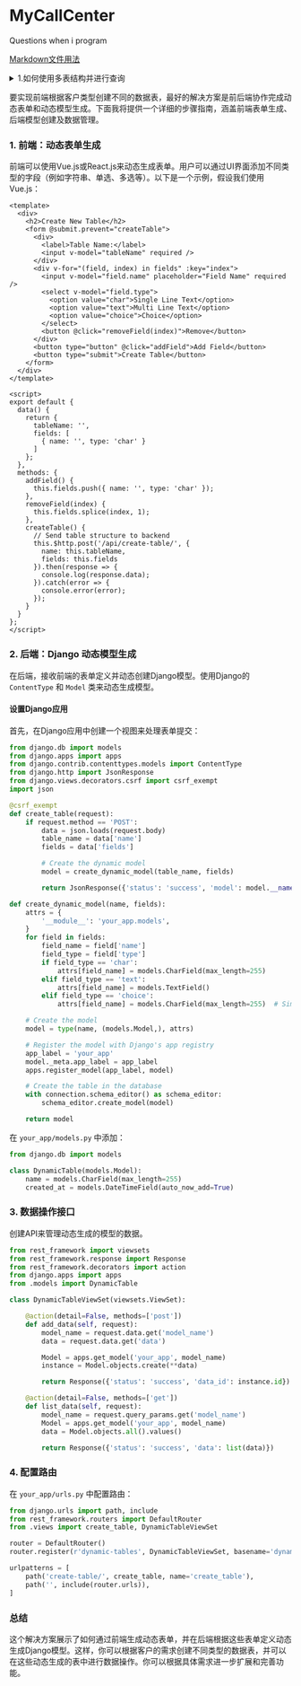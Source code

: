 # MyCallCenter
Questions when i program

[Markdown文件用法](doc/howTo.md)

<details>
    ##<summary>1.如何使用多表结构并进行查询</summary>
使用多表结构确实会让查询变得复杂一些，但 Django ORM 提供了强大的工具来简化这些操作。你可以利用 Django 的外键和预取机制来高效地进行关联查询。下面是如何使用多表结构并进行查询的详细说明。

## 模型定义

```python
from django.db import models

class CustomerTable(models.Model):
    name = models.CharField(max_length=100)

class StringField(models.Model):
    customer_table = models.ForeignKey(CustomerTable, related_name='string_fields', on_delete=models.CASCADE)
    name = models.CharField(max_length=100)
    is_multiline = models.BooleanField(default=False)

class ChoiceField(models.Model):
    customer_table = models.ForeignKey(CustomerTable, related_name='choice_fields', on_delete=models.CASCADE)
    name = models.CharField(max_length=100)
    choices = models.TextField()  # 用逗号分隔的选项
    is_multiple = models.BooleanField(default=False)
```

## 序列化器定义

```python
from rest_framework import serializers
from .models import CustomerTable, StringField, ChoiceField

class StringFieldSerializer(serializers.ModelSerializer):
    class Meta:
        model = StringField
        fields = '__all__'

class ChoiceFieldSerializer(serializers.ModelSerializer):
    class Meta:
        model = ChoiceField
        fields = '__all__'

class CustomerTableSerializer(serializers.ModelSerializer):
    string_fields = StringFieldSerializer(many=True)
    choice_fields = ChoiceFieldSerializer(many=True)

    class Meta:
        model = CustomerTable
        fields = '__all__'

    def create(self, validated_data):
        string_fields_data = validated_data.pop('string_fields')
        choice_fields_data = validated_data.pop('choice_fields')
        customer_table = CustomerTable.objects.create(**validated_data)
        for string_field_data in string_fields_data:
            StringField.objects.create(customer_table=customer_table, **string_field_data)
        for choice_field_data in choice_fields_data:
            ChoiceField.objects.create(customer_table=customer_table, **choice_field_data)
        return customer_table
```

## 视图定义

```python
from rest_framework import viewsets
from .models import CustomerTable
from .serializers import CustomerTableSerializer

class CustomerTableViewSet(viewsets.ModelViewSet):
    queryset = CustomerTable.objects.all()
    serializer_class = CustomerTableSerializer
```

## 路由配置

```python
from django.urls import path, include
from rest_framework.routers import DefaultRouter
from .views import CustomerTableViewSet

router = DefaultRouter()
router.register(r'customer_tables', CustomerTableViewSet)

urlpatterns = [
    path('', include(router.urls)),
]
```

## 查询

为了高效地查询并返回所有相关的数据，可以使用 `select_related` 和 `prefetch_related`。`select_related` 用于一对一和外键关系，而 `prefetch_related` 用于多对多关系和反向外键关系。

在视图中，可以这样调整查询集：

```python
class CustomerTableViewSet(viewsets.ModelViewSet):
    queryset = CustomerTable.objects.all().prefetch_related('string_fields', 'choice_fields')
    serializer_class = CustomerTableSerializer
```

这将确保在查询 `CustomerTable` 时，一并获取相关的 `StringField` 和 `ChoiceField` 数据，避免多次数据库查询，提高性能。

## 使用示例

### 创建客户表

请求：
```json
{
    "name": "客户表1",
    "string_fields": [
        {"name": "姓名", "is_multiline": false},
        {"name": "地址", "is_multiline": true}
    ],
    "choice_fields": [
        {"name": "性别", "choices": "男,女", "is_multiple": false},
        {"name": "兴趣", "choices": "音乐,体育,阅读", "is_multiple": true}
    ]
}
```

### 获取客户表

响应：
```json
[
    {
        "id": 1,
        "name": "客户表1",
        "string_fields": [
            {"id": 1, "customer_table": 1, "name": "姓名", "is_multiline": false},
            {"id": 2, "customer_table": 1, "name": "地址", "is_multiline": true}
        ],
        "choice_fields": [
            {"id": 1, "customer_table": 1, "name": "性别", "choices": "男,女", "is_multiple": false},
            {"id": 2, "customer_table": 1, "name": "兴趣", "choices": "音乐,体育,阅读", "is_multiple": true}
        ]
    }
]
```

## 总结

虽然使用多表结构增加了数据模型的复杂性，但 Django ORM 提供的工具可以简化关联查询，提高查询效率。通过合理使用 `select_related` 和 `prefetch_related`，可以在保持数据模型规范化的同时，确保查询性能。多表结构可以带来更好的数据组织和灵活性，尤其在数据量大且复杂的场景下。
</details>



要实现前端根据客户类型创建不同的数据表，最好的解决方案是前后端协作完成动态表单和动态模型生成。下面我将提供一个详细的步骤指南，涵盖前端表单生成、后端模型创建及数据管理。

### 1. 前端：动态表单生成

前端可以使用Vue.js或React.js来动态生成表单。用户可以通过UI界面添加不同类型的字段（例如字符串、单选、多选等）。以下是一个示例，假设我们使用Vue.js：

```vue
<template>
  <div>
    <h2>Create New Table</h2>
    <form @submit.prevent="createTable">
      <div>
        <label>Table Name:</label>
        <input v-model="tableName" required />
      </div>
      <div v-for="(field, index) in fields" :key="index">
        <input v-model="field.name" placeholder="Field Name" required />
        <select v-model="field.type">
          <option value="char">Single Line Text</option>
          <option value="text">Multi Line Text</option>
          <option value="choice">Choice</option>
        </select>
        <button @click="removeField(index)">Remove</button>
      </div>
      <button type="button" @click="addField">Add Field</button>
      <button type="submit">Create Table</button>
    </form>
  </div>
</template>

<script>
export default {
  data() {
    return {
      tableName: '',
      fields: [
        { name: '', type: 'char' }
      ]
    };
  },
  methods: {
    addField() {
      this.fields.push({ name: '', type: 'char' });
    },
    removeField(index) {
      this.fields.splice(index, 1);
    },
    createTable() {
      // Send table structure to backend
      this.$http.post('/api/create-table/', {
        name: this.tableName,
        fields: this.fields
      }).then(response => {
        console.log(response.data);
      }).catch(error => {
        console.error(error);
      });
    }
  }
};
</script>
```

### 2. 后端：Django 动态模型生成

在后端，接收前端的表单定义并动态创建Django模型。使用Django的 `ContentType` 和 `Model` 类来动态生成模型。

#### 设置Django应用

首先，在Django应用中创建一个视图来处理表单提交：

```python
from django.db import models
from django.apps import apps
from django.contrib.contenttypes.models import ContentType
from django.http import JsonResponse
from django.views.decorators.csrf import csrf_exempt
import json

@csrf_exempt
def create_table(request):
    if request.method == 'POST':
        data = json.loads(request.body)
        table_name = data['name']
        fields = data['fields']

        # Create the dynamic model
        model = create_dynamic_model(table_name, fields)

        return JsonResponse({'status': 'success', 'model': model.__name__})

def create_dynamic_model(name, fields):
    attrs = {
        '__module__': 'your_app.models',
    }
    for field in fields:
        field_name = field['name']
        field_type = field['type']
        if field_type == 'char':
            attrs[field_name] = models.CharField(max_length=255)
        elif field_type == 'text':
            attrs[field_name] = models.TextField()
        elif field_type == 'choice':
            attrs[field_name] = models.CharField(max_length=255)  # Simplified for demo

    # Create the model
    model = type(name, (models.Model,), attrs)

    # Register the model with Django's app registry
    app_label = 'your_app'
    model._meta.app_label = app_label
    apps.register_model(app_label, model)

    # Create the table in the database
    with connection.schema_editor() as schema_editor:
        schema_editor.create_model(model)

    return model
```

在 `your_app/models.py` 中添加：

```python
from django.db import models

class DynamicTable(models.Model):
    name = models.CharField(max_length=255)
    created_at = models.DateTimeField(auto_now_add=True)
```

### 3. 数据操作接口

创建API来管理动态生成的模型的数据。

```python
from rest_framework import viewsets
from rest_framework.response import Response
from rest_framework.decorators import action
from django.apps import apps
from .models import DynamicTable

class DynamicTableViewSet(viewsets.ViewSet):

    @action(detail=False, methods=['post'])
    def add_data(self, request):
        model_name = request.data.get('model_name')
        data = request.data.get('data')

        Model = apps.get_model('your_app', model_name)
        instance = Model.objects.create(**data)

        return Response({'status': 'success', 'data_id': instance.id})

    @action(detail=False, methods=['get'])
    def list_data(self, request):
        model_name = request.query_params.get('model_name')
        Model = apps.get_model('your_app', model_name)
        data = Model.objects.all().values()

        return Response({'status': 'success', 'data': list(data)})
```

### 4. 配置路由

在 `your_app/urls.py` 中配置路由：

```python
from django.urls import path, include
from rest_framework.routers import DefaultRouter
from .views import create_table, DynamicTableViewSet

router = DefaultRouter()
router.register(r'dynamic-tables', DynamicTableViewSet, basename='dynamic-table')

urlpatterns = [
    path('create-table/', create_table, name='create_table'),
    path('', include(router.urls)),
]
```

### 总结

这个解决方案展示了如何通过前端生成动态表单，并在后端根据这些表单定义动态生成Django模型。这样，你可以根据客户的需求创建不同类型的数据表，并可以在这些动态生成的表中进行数据操作。你可以根据具体需求进一步扩展和完善功能。
